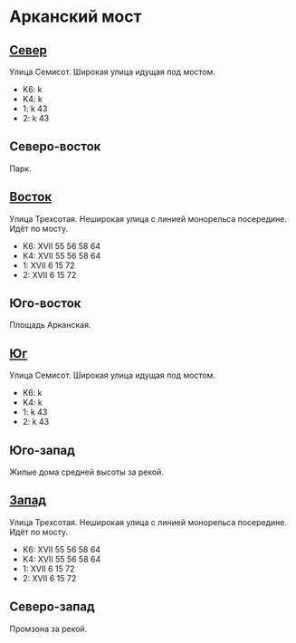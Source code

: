 # Арканский мост

## [Север](./10430077.md)

Улица Семисот.
Широкая улица идущая под мостом.

* K6:   k
* K4:   k
* 1:    k
        43
* 2:    k
        43

## Северо-восток

Парк.

## [Восток](./10455080.md)

Улица Трехсотая.
Неширокая улица с линией монорельса посередине.
Идёт по мосту.

* K6:   XVII
        55  56  58  64
* K4:   XVII
        55  56  58  64
* 1:    XVII
        6   15  72
* 2:    XVII
        6   15  72

## Юго-восток

Площадь Арканская.

## [Юг](./10430085.md)

Улица Семисот.
Широкая улица идущая под мостом.

* K6:   k
* K4:   k
* 1:    k
        43
* 2:    k
        43

## Юго-запад

Жилые дома средней высоты за рекой.

## [Запад](./10420080.md)

Улица Трехсотая.
Неширокая улица с линией монорельса посередине.
Идёт по мосту.

* K6:   XVII
        55  56  58  64
* K4:   XVII
        55  56  58  64
* 1:    XVII
        6   15  72
* 2:    XVII
        6   15  72

## Северо-запад

Промзона за рекой.
